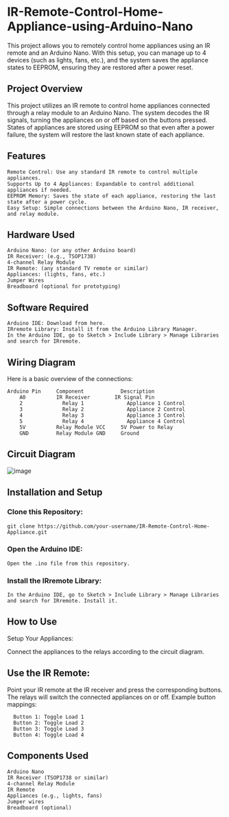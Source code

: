# IR-Remote-Control-Home-Appliance-using-Arduino-Nano
This project allows you to remotely control home appliances using an IR remote and an Arduino Nano. With this setup, you can manage up to 4 devices (such as lights, fans, etc.), and the system saves the appliance states to EEPROM, ensuring they are restored after a power reset.

## Project Overview
This project utilizes an IR remote to control home appliances connected through a relay module to an Arduino Nano. The system decodes the IR signals, turning the appliances on or off based on the buttons pressed. States of appliances are stored using EEPROM so that even after a power failure, the system will restore the last known state of each appliance.

## Features
    Remote Control: Use any standard IR remote to control multiple appliances.
    Supports Up to 4 Appliances: Expandable to control additional appliances if needed.
    EEPROM Memory: Saves the state of each appliance, restoring the last state after a power cycle.
    Easy Setup: Simple connections between the Arduino Nano, IR receiver, and relay module.
## Hardware Used
    Arduino Nano: (or any other Arduino board)
    IR Receiver: (e.g., TSOP1738)
    4-channel Relay Module
    IR Remote: (any standard TV remote or similar)
    Appliances: (lights, fans, etc.)
    Jumper Wires
    Breadboard (optional for prototyping)
## Software Required
    Arduino IDE: Download from here.
    IRremote Library: Install it from the Arduino Library Manager.
    In the Arduino IDE, go to Sketch > Include Library > Manage Libraries and search for IRremote.
    
## Wiring Diagram
Here is a basic overview of the connections:

    Arduino Pin   	Component	         Description
        A0          IR Receiver	       IR Signal Pin
        2	          Relay 1	           Appliance 1 Control
        3	          Relay 2	           Appliance 2 Control
        4	          Relay 3	           Appliance 3 Control
        5	          Relay 4	           Appliance 4 Control
        5V	        Relay Module VCC	 5V Power to Relay
        GND	        Relay Module GND	 Ground 
     
## Circuit Diagram
![image](https://github.com/user-attachments/assets/ea4ffd84-a317-49d2-9160-f830d72ad3ae)


## Installation and Setup
  ### Clone this Repository:
    git clone https://github.com/your-username/IR-Remote-Control-Home-Appliance.git
  ### Open the Arduino IDE:

    Open the .ino file from this repository.
  ### Install the IRremote Library:

    In the Arduino IDE, go to Sketch > Include Library > Manage Libraries and search for IRremote. Install it.
 
## How to Use
  Setup Your Appliances:

  Connect the appliances to the relays according to the circuit diagram.
## Use the IR Remote:

  Point your IR remote at the IR receiver and press the corresponding buttons.
  The relays will switch the connected appliances on or off.
  Example button mappings:
  
      Button 1: Toggle Load 1
      Button 2: Toggle Load 2
      Button 3: Toggle Load 3
      Button 4: Toggle Load 4
## Components Used
    Arduino Nano
    IR Receiver (TSOP1738 or similar)
    4-channel Relay Module
    IR Remote
    Appliances (e.g., lights, fans)
    Jumper wires
    Breadboard (optional)
